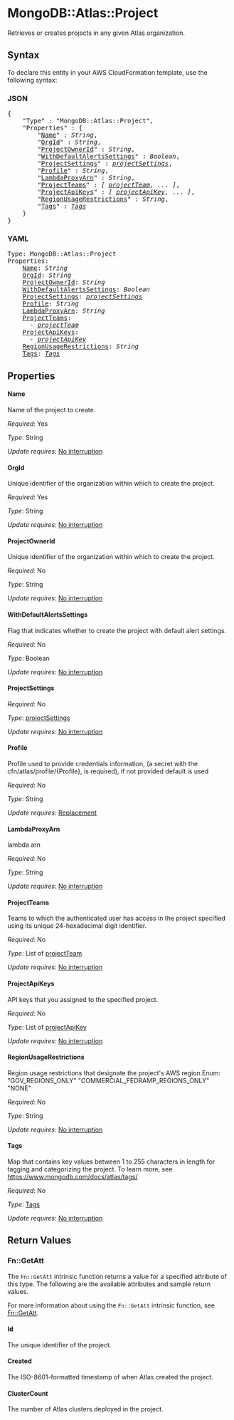 # MongoDB::Atlas::Project

Retrieves or creates projects in any given Atlas organization.

## Syntax

To declare this entity in your AWS CloudFormation template, use the following syntax:

### JSON

<pre>
{
    "Type" : "MongoDB::Atlas::Project",
    "Properties" : {
        "<a href="#name" title="Name">Name</a>" : <i>String</i>,
        "<a href="#orgid" title="OrgId">OrgId</a>" : <i>String</i>,
        "<a href="#projectownerid" title="ProjectOwnerId">ProjectOwnerId</a>" : <i>String</i>,
        "<a href="#withdefaultalertssettings" title="WithDefaultAlertsSettings">WithDefaultAlertsSettings</a>" : <i>Boolean</i>,
        "<a href="#projectsettings" title="ProjectSettings">ProjectSettings</a>" : <i><a href="projectsettings.md">projectSettings</a></i>,
        "<a href="#profile" title="Profile">Profile</a>" : <i>String</i>,
        "<a href="#lambdaproxyarn" title="LambdaProxyArn">LambdaProxyArn</a>" : <i>String</i>,
        "<a href="#projectteams" title="ProjectTeams">ProjectTeams</a>" : <i>[ <a href="projectteam.md">projectTeam</a>, ... ]</i>,
        "<a href="#projectapikeys" title="ProjectApiKeys">ProjectApiKeys</a>" : <i>[ <a href="projectapikey.md">projectApiKey</a>, ... ]</i>,
        "<a href="#regionusagerestrictions" title="RegionUsageRestrictions">RegionUsageRestrictions</a>" : <i>String</i>,
        "<a href="#tags" title="Tags">Tags</a>" : <i><a href="tags.md">Tags</a></i>
    }
}
</pre>

### YAML

<pre>
Type: MongoDB::Atlas::Project
Properties:
    <a href="#name" title="Name">Name</a>: <i>String</i>
    <a href="#orgid" title="OrgId">OrgId</a>: <i>String</i>
    <a href="#projectownerid" title="ProjectOwnerId">ProjectOwnerId</a>: <i>String</i>
    <a href="#withdefaultalertssettings" title="WithDefaultAlertsSettings">WithDefaultAlertsSettings</a>: <i>Boolean</i>
    <a href="#projectsettings" title="ProjectSettings">ProjectSettings</a>: <i><a href="projectsettings.md">projectSettings</a></i>
    <a href="#profile" title="Profile">Profile</a>: <i>String</i>
    <a href="#lambdaproxyarn" title="LambdaProxyArn">LambdaProxyArn</a>: <i>String</i>
    <a href="#projectteams" title="ProjectTeams">ProjectTeams</a>: <i>
      - <a href="projectteam.md">projectTeam</a></i>
    <a href="#projectapikeys" title="ProjectApiKeys">ProjectApiKeys</a>: <i>
      - <a href="projectapikey.md">projectApiKey</a></i>
    <a href="#regionusagerestrictions" title="RegionUsageRestrictions">RegionUsageRestrictions</a>: <i>String</i>
    <a href="#tags" title="Tags">Tags</a>: <i><a href="tags.md">Tags</a></i>
</pre>

## Properties

#### Name

Name of the project to create.

_Required_: Yes

_Type_: String

_Update requires_: [No interruption](https://docs.aws.amazon.com/AWSCloudFormation/latest/UserGuide/using-cfn-updating-stacks-update-behaviors.html#update-no-interrupt)

#### OrgId

Unique identifier of the organization within which to create the project.

_Required_: Yes

_Type_: String

_Update requires_: [No interruption](https://docs.aws.amazon.com/AWSCloudFormation/latest/UserGuide/using-cfn-updating-stacks-update-behaviors.html#update-no-interrupt)

#### ProjectOwnerId

Unique identifier of the organization within which to create the project.

_Required_: No

_Type_: String

_Update requires_: [No interruption](https://docs.aws.amazon.com/AWSCloudFormation/latest/UserGuide/using-cfn-updating-stacks-update-behaviors.html#update-no-interrupt)

#### WithDefaultAlertsSettings

Flag that indicates whether to create the project with default alert settings.

_Required_: No

_Type_: Boolean

_Update requires_: [No interruption](https://docs.aws.amazon.com/AWSCloudFormation/latest/UserGuide/using-cfn-updating-stacks-update-behaviors.html#update-no-interrupt)

#### ProjectSettings

_Required_: No

_Type_: <a href="projectsettings.md">projectSettings</a>

_Update requires_: [No interruption](https://docs.aws.amazon.com/AWSCloudFormation/latest/UserGuide/using-cfn-updating-stacks-update-behaviors.html#update-no-interrupt)

#### Profile

Profile used to provide credentials information, (a secret with the cfn/atlas/profile/{Profile}, is required), if not provided default is used

_Required_: No

_Type_: String

_Update requires_: [Replacement](https://docs.aws.amazon.com/AWSCloudFormation/latest/UserGuide/using-cfn-updating-stacks-update-behaviors.html#update-replacement)

#### LambdaProxyArn

lambda arn

_Required_: No

_Type_: String

_Update requires_: [No interruption](https://docs.aws.amazon.com/AWSCloudFormation/latest/UserGuide/using-cfn-updating-stacks-update-behaviors.html#update-no-interrupt)

#### ProjectTeams

Teams to which the authenticated user has access in the project specified using its unique 24-hexadecimal digit identifier.

_Required_: No

_Type_: List of <a href="projectteam.md">projectTeam</a>

_Update requires_: [No interruption](https://docs.aws.amazon.com/AWSCloudFormation/latest/UserGuide/using-cfn-updating-stacks-update-behaviors.html#update-no-interrupt)

#### ProjectApiKeys

API keys that you assigned to the specified project.

_Required_: No

_Type_: List of <a href="projectapikey.md">projectApiKey</a>

_Update requires_: [No interruption](https://docs.aws.amazon.com/AWSCloudFormation/latest/UserGuide/using-cfn-updating-stacks-update-behaviors.html#update-no-interrupt)

#### RegionUsageRestrictions

Region usage restrictions that designate the project's AWS region.Enum: "GOV_REGIONS_ONLY" "COMMERCIAL_FEDRAMP_REGIONS_ONLY" "NONE"

_Required_: No

_Type_: String

_Update requires_: [No interruption](https://docs.aws.amazon.com/AWSCloudFormation/latest/UserGuide/using-cfn-updating-stacks-update-behaviors.html#update-no-interrupt)

#### Tags

Map that contains key values between 1 to 255 characters in length for tagging and categorizing the project. To learn more, see https://www.mongodb.com/docs/atlas/tags/

_Required_: No

_Type_: <a href="tags.md">Tags</a>

_Update requires_: [No interruption](https://docs.aws.amazon.com/AWSCloudFormation/latest/UserGuide/using-cfn-updating-stacks-update-behaviors.html#update-no-interrupt)

## Return Values

### Fn::GetAtt

The `Fn::GetAtt` intrinsic function returns a value for a specified attribute of this type. The following are the available attributes and sample return values.

For more information about using the `Fn::GetAtt` intrinsic function, see [Fn::GetAtt](https://docs.aws.amazon.com/AWSCloudFormation/latest/UserGuide/intrinsic-function-reference-getatt.html).

#### Id

The unique identifier of the project.

#### Created

The ISO-8601-formatted timestamp of when Atlas created the project.

#### ClusterCount

The number of Atlas clusters deployed in the project.

